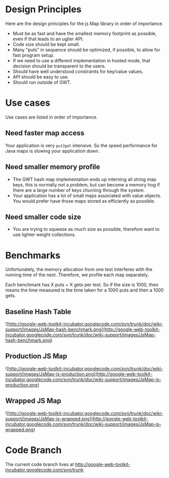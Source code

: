 # Design Principles #
Here are the design principles for the js Map library in order of importance.
  * Must be as fast and have the smallest memory footprint as possible, even if that leads to an uglier API.
  * Code size should be kept small.
  * Many "puts" in sequence should be optimized, if possible, to allow for fast program setup.
  * If we need to use a different implementation in hosted mode, that decision should be transparent to the users.
  * Should have well understood constraints for key/value values.
  * API should be easy to use.
  * Should run outside of GWT.
# Use cases #
Use cases are listed in order of importance.
## Need faster map access ##
Your application is very `put`/`get` intensive.  So the speed performance for Java maps is slowing your application down.
## Need smaller memory profile ##
  * The GWT hash map implementation ends up interning all string map keys, this is normally not a problem, but can become a memory hog if there are a large number of keys churning through the system.
  * Your application has a lot of small maps associated with value objects. You would prefer have those maps stored as efficiently as possible.

## Need smaller code size ##
  * You are trying to squeeze as much size as possible, therefore want to use lighter weight collections.

# Benchmarks #
Unfortunately, the memory allocation from one test interferes with the running time of the  next. Therefore, we profile each map separately.

Each benchmark has X puts + X gets per test. So if the size is 1000, then means the time measured is the time taken for a 1000 puts and then a 1000 gets.
## Baseline Hash Table ##
![http://google-web-toolkit-incubator.googlecode.com/svn/trunk/doc/wiki-support/images/JsMap-hash-benchmark.png](http://google-web-toolkit-incubator.googlecode.com/svn/trunk/doc/wiki-support/images/JsMap-hash-benchmark.png)
## Production JS Map ##
![http://google-web-toolkit-incubator.googlecode.com/svn/trunk/doc/wiki-support/images/JsMap-js-production.png](http://google-web-toolkit-incubator.googlecode.com/svn/trunk/doc/wiki-support/images/JsMap-js-production.png)
## Wrapped JS Map ##
![http://google-web-toolkit-incubator.googlecode.com/svn/trunk/doc/wiki-support/images/JsMap-js-wrapped.png](http://google-web-toolkit-incubator.googlecode.com/svn/trunk/doc/wiki-support/images/JsMap-js-wrapped.png)

# Code Branch #
The current code branch lives at http://google-web-toolkit-incubator.googlecode.com/svn/trunk